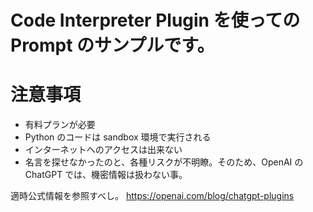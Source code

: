 # Code Interpreter Plugin を使っての Prompt のサンプルです。

# 注意事項

- 有料プランが必要
- Python のコードは sandbox 環境で実行される
- インターネットへのアクセスは出来ない
- 名言を探せなかったのと、各種リスクが不明瞭。そのため、OpenAI の ChatGPT では、機密情報は扱わない事。

適時公式情報を参照すべし。
https://openai.com/blog/chatgpt-plugins